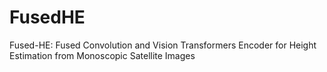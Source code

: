 # FusedHE
Fused-HE: Fused Convolution and Vision Transformers Encoder for Height Estimation from Monoscopic Satellite Images 
